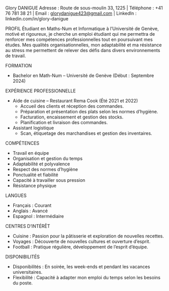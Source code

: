 Glory DANIGUE
Adresse : Route de sous-moulin 33, 1225  |  Téléphone : +41 76 781 38 21  |  Email : glorydanigue423@gmail.com  |  LinkedIn : linkedin.com/in/glory-danigue

PROFIL
Étudiant en Maths-Num et Informatique à l’Université de Genève, motivé et rigoureux, je cherche un emploi étudiant qui me permettra de renforcer mes compétences professionnelles tout en poursuivant mes études. Mes qualités organisationnelles, mon adaptabilité et ma résistance au stress me permettent de relever des défis dans divers environnements de travail.

FORMATION
- Bachelor en Math-Num – Université de Genève (Début : Septembre 2024)

EXPÉRIENCE PROFESSIONNELLE
- Aide de cuisine – Restaurant Rema Cook (Été 2021 et 2022)
  * Accueil des clients et réception des commandes.
  * Préparation et présentation des plats selon les normes d’hygiène.
  * Facturation, encaissement et gestion des stocks.
  * Planification et livraison des commandes.
- Assistant logistique
  * Scan, étiquetage des marchandises et gestion des inventaires.

COMPÉTENCES
- Travail en équipe
- Organisation et gestion du temps
- Adaptabilité et polyvalence
- Respect des normes d’hygiène
- Ponctualité et fiabilité
- Capacité à travailler sous pression
- Résistance physique

LANGUES
- Français : Courant
- Anglais : Avancé
- Espagnol : Intermédiaire

CENTRES D’INTÉRÊT
- Cuisine : Passion pour la pâtisserie et exploration de nouvelles recettes.
- Voyages : Découverte de nouvelles cultures et ouverture d’esprit.
- Football : Pratique régulière, développement de l’esprit d’équipe.

DISPONIBILITÉS
- Disponibilités : En soirée, les week-ends et pendant les vacances universitaires.
- Flexibilité : Capacité à adapter mon emploi du temps selon les besoins du poste.

